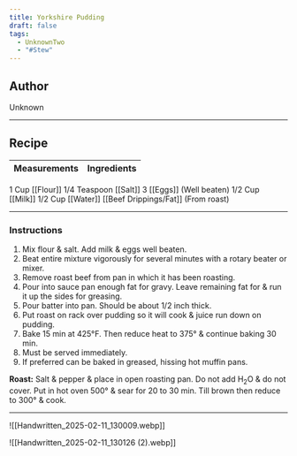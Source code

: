 ```yaml
---
title: Yorkshire Pudding
draft: false
tags:
  - UnknownTwo
  - "#Stew"
---
```

## Author
Unknown
___
## Recipe

| Measurements | Ingredients               |
| :----------- | ------------------------- |
1 Cup	[[Flour]]
1/4 Teaspoon	[[Salt]]
3	[[Eggs]] (Well beaten)
1/2 Cup	[[Milk]]
1/2 Cup	[[Water]]
[[Beef Drippings/Fat]] (From roast)
___
### Instructions
1. Mix flour & salt. Add milk & eggs well beaten.
2. Beat entire mixture vigorously for several minutes with a rotary beater or mixer.
3. Remove roast beef from pan in which it has been roasting.
4. Pour into sauce pan enough fat for gravy. Leave remaining fat for & run it up the sides for greasing.
5. Pour batter into pan. Should be about 1/2 inch thick.
6. Put roast on rack over pudding so it will cook & juice run down on pudding.
7. Bake 15 min at 425°F. Then reduce heat to 375° & continue baking 30 min.
8. Must be served immediately.
9. If preferred can be baked in greased, hissing hot muffin pans.

**Roast:** Salt & pepper & place in open roasting pan. Do not add H<sub>2</sub>O & do not cover. Put in hot oven 500° & sear for 20 to 30 min. Till brown then reduce to 300° & cook.
___
![[Handwritten_2025-02-11_130009.webp]]

![[Handwritten_2025-02-11_130126 (2).webp]]